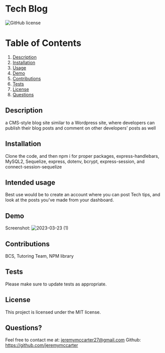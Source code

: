 # Tech Blog
![GitHub license](https://img.shields.io/badge/license-MIT-blue.svg)


  # Table of Contents
  1. [Description](#description)
  2. [Installation](#installation)
  3. [Usage](#intended-usage)
  4. [Demo](#demo)
  5. [Contributions](#contributions)
  6. [Tests](#tests)
  7. [License](#license)
  8. [Questions](#questions?)
  

## Description
a CMS-style blog site similar to a Wordpress site, where developers can publish their blog posts and comment on other developers’ posts as well

  ##  Installation
  Clone the code, and then npm i for proper packages, express-handlebars, MySQL2, Sequelize, express, dotenv, bcrypt, express-session, and connect-session-sequelize
  

  ## Intended usage
  Best use would be to create an account where you can post Tech tips, and look at the posts you've made from your dashboard.
   
  ## Demo
  Screenshot:
  ![2023-03-23 (1)](https://user-images.githubusercontent.com/118328184/227423277-9adb40dd-5e06-408a-8ce3-09e56d7813af.png)

  ## Contributions
  BCS, Tutoring Team, NPM library

  ## Tests
  Please make sure to update tests as appropriate.
  
 
  

   ## License
This project is licensed under the MIT license.

  
  
  ## Questions?
  Feel free to contact me at: jeremymccarter27@gmail.com
  Github: https://github.com/jeremymccarter